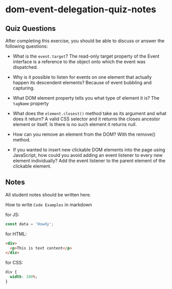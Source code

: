 # dom-event-delegation-quiz-notes

## Quiz Questions

After completing this exercise, you should be able to discuss or answer the following questions:

- What is the `event.target`?
  The read-only target property of the Event interface is a reference to the object onto which the event was dispatched.

- Why is it possible to listen for events on one element that actually happen its descendent elements?
  Because of event bubbling and capturing.

- What DOM element property tells you what type of element it is?
  The `tagName` property

- What does the `element.closest()` method take as its argument and what does it return?
  A valid CSS selector and it returns the closes ancestor element or itself. Is there is no such element it returns null.

- How can you remove an element from the DOM?
  With the remove() method.

- If you wanted to insert new clickable DOM elements into the page using JavaScript, how could you avoid adding an event listener to every new element individually?
  Add the event listener to the parent element of the clickable element.

## Notes

All student notes should be written here.

How to write `Code Examples` in markdown

for JS:

```javascript
const data = 'Howdy';
```

for HTML:

```html
<div>
  <p>This is text content</p>
</div>
```

for CSS:

```css
div {
  width: 100%;
}
```

